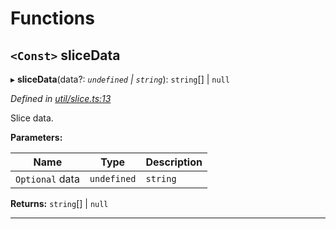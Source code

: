 

# Functions

<a id="slicedata"></a>

## `<Const>` sliceData

▸ **sliceData**(data?: *`undefined` | `string`*): `string`[] | `null`

*Defined in [util/slice.ts:13](https://github.com/paritytech/js-libs/blob/ad78d68/packages/abi/src/util/slice.ts#L13)*

Slice data.

**Parameters:**

| Name | Type | Description |
| ------ | ------ | ------ |
| `Optional` data | `undefined` | `string` |  Data to slice. |

**Returns:** `string`[] | `null`

___

